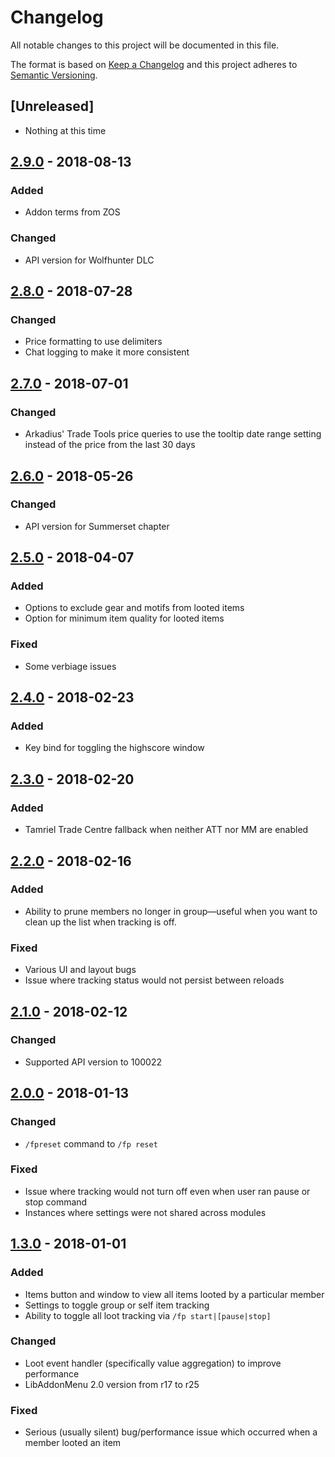 # Changelog
All notable changes to this project will be documented in this file.

The format is based on [Keep a Changelog](http://keepachangelog.com/en/1.0.0/)
and this project adheres to [Semantic Versioning](http://semver.org/spec/v2.0.0.html).

## [Unreleased]
- Nothing at this time

## [2.9.0] - 2018-08-13
### Added
- Addon terms from ZOS
### Changed
- API version for Wolfhunter DLC

## [2.8.0] - 2018-07-28
### Changed
- Price formatting to use delimiters
- Chat logging to make it more consistent

## [2.7.0] - 2018-07-01
### Changed
- Arkadius' Trade Tools price queries to use the tooltip date range setting instead of the price from the last 30 days

## [2.6.0] - 2018-05-26
### Changed
- API version for Summerset chapter

## [2.5.0] - 2018-04-07
### Added
- Options to exclude gear and motifs from looted items
- Option for minimum item quality for looted items
### Fixed
- Some verbiage issues

## [2.4.0] - 2018-02-23
### Added
- Key bind for toggling the highscore window

## [2.3.0] - 2018-02-20
### Added
- Tamriel Trade Centre fallback when neither ATT nor MM are enabled

## [2.2.0] - 2018-02-16
### Added
- Ability to prune members no longer in group—useful when you want to clean up the list when tracking is off.
### Fixed
- Various UI and layout bugs
- Issue where tracking status would not persist between reloads

## [2.1.0] - 2018-02-12
### Changed
- Supported API version to 100022

## [2.0.0] - 2018-01-13
### Changed
- `/fpreset` command to `/fp reset`
### Fixed
- Issue where tracking would not turn off even when user ran pause or stop command
- Instances where settings were not shared across modules

## [1.3.0] - 2018-01-01
### Added
- Items button and window to view all items looted by a particular member
- Settings to toggle group or self item tracking
- Ability to toggle all loot tracking via `/fp start|[pause|stop]`

### Changed
- Loot event handler (specifically value aggregation) to improve performance
- LibAddonMenu 2.0 version from r17 to r25

### Fixed
- Serious (usually silent) bug/performance issue which occurred when a member looted an item

[2.9.0]: https://github.com/timothymclane/farming-party/compare/release%2Fv2.8.0...release%2Fv2.9.0
[2.8.0]: https://github.com/timothymclane/farming-party/compare/release%2Fv2.7.0...release%2Fv2.8.0
[2.7.0]: https://github.com/timothymclane/farming-party/compare/release%2Fv2.6.0...release%2Fv2.7.0
[2.6.0]: https://github.com/timothymclane/farming-party/compare/release%2Fv2.5.0...release%2Fv2.6.0
[2.5.0]: https://github.com/timothymclane/farming-party/compare/release%2Fv2.4.0...release%2Fv2.5.0
[2.4.0]: https://github.com/timothymclane/farming-party/compare/release%2Fv2.3.0...release%2Fv2.4.0
[2.3.0]: https://github.com/timothymclane/farming-party/compare/release%2Fv2.2.0...release%2Fv2.3.0
[2.2.0]: https://github.com/timothymclane/farming-party/compare/release%2Fv2.1.0...release%2Fv2.2.0
[2.1.0]: https://github.com/timothymclane/farming-party/compare/release%2Fv2.0.0...release%2Fv2.1.0
[2.0.0]: https://github.com/timothymclane/farming-party/compare/release%2Fv1.3.0...release%2Fv2.0.0
[1.3.0]: https://github.com/timothymclane/farming-party/compare/release%2Fv1.2.1...release%2Fv1.3.0